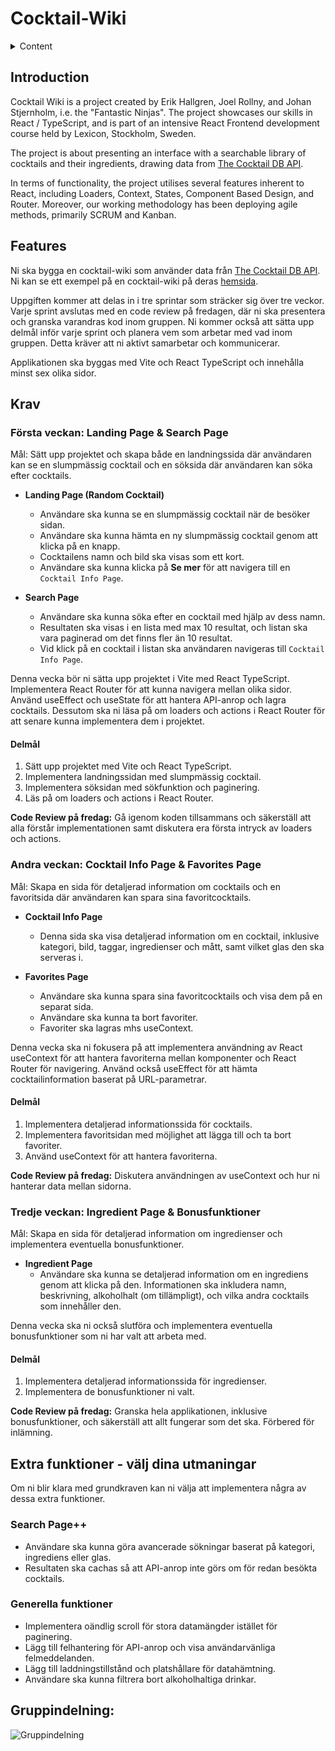# Cocktail-Wiki

<details>
  <summary>Content</summary>

-   [Introductin](#introduction)
-   [Features](#features)
    -   [Första veckan: Landing Page & Search Page](#första-veckan-landing-page--search-page)
    -   [Andra veckan: Cocktail Info Page & Favorites Page](#andra-veckan-cocktail-info-page--favorites-page)
    -   [Tredje veckan: Ingredient Page & Bonusfunktioner](#tredje-veckan-ingredient-page--bonusfunktioner)
-   [Extra funktioner](#extra-funktioner---välj-dina-utmaningar)
    -   [Search Page++](#search-page-1)
    -   [General features](#general-features)

</details>

## Introduction

Cocktail Wiki is a project created by Erik Hallgren, Joel Rollny, and Johan Stjernholm, i.e. the "Fantastic Ninjas". The project showcases our skills in React / TypeScript, and is part of an intensive React Frontend development course held by Lexicon, Stockholm, Sweden.

The project is about presenting an interface with a searchable library of cocktails and their ingredients, drawing data from [The Cocktail DB API](https://www.thecocktaildb.com/api.php).

In terms of functionality, the project utilises several features inherent to React, including Loaders, Context, States, Component Based Design, and Router. Moreover, our working methodology has been deploying agile methods, primarily SCRUM and Kanban.

## Features

Ni ska bygga en cocktail-wiki som använder data från [The Cocktail DB API](https://www.thecocktaildb.com/api.php). Ni kan se ett exempel på en cocktail-wiki på deras [hemsida](https://www.thecocktaildb.com/).

Uppgiften kommer att delas in i tre sprintar som sträcker sig över tre veckor. Varje sprint avslutas med en code review på fredagen, där ni ska presentera och granska varandras kod inom gruppen. Ni kommer också att sätta upp delmål inför varje sprint och planera vem som arbetar med vad inom gruppen. Detta kräver att ni aktivt samarbetar och kommunicerar.

Applikationen ska byggas med Vite och React TypeScript och innehålla minst sex olika sidor.

## Krav

### Första veckan: Landing Page & Search Page

Mål: Sätt upp projektet och skapa både en landningssida där användaren kan se en slumpmässig cocktail och en söksida där användaren kan söka efter cocktails.

-   **Landing Page (Random Cocktail)**

    -   Användare ska kunna se en slumpmässig cocktail när de besöker sidan.
    -   Användare ska kunna hämta en ny slumpmässig cocktail genom att klicka på en knapp.
    -   Cocktailens namn och bild ska visas som ett kort.
    -   Användare ska kunna klicka på **Se mer** för att navigera till en `Cocktail Info Page`.

-   **Search Page**
    -   Användare ska kunna söka efter en cocktail med hjälp av dess namn.
    -   Resultaten ska visas i en lista med max 10 resultat, och listan ska vara paginerad om det finns fler än 10 resultat.
    -   Vid klick på en cocktail i listan ska användaren navigeras till `Cocktail Info Page`.

Denna vecka bör ni sätta upp projektet i Vite med React TypeScript. Implementera React Router för att kunna navigera mellan olika sidor. Använd useEffect och useState för att hantera API-anrop och lagra cocktails. Dessutom ska ni läsa på om loaders och actions i React Router för att senare kunna implementera dem i projektet.

#### Delmål

1. Sätt upp projektet med Vite och React TypeScript.
2. Implementera landningssidan med slumpmässig cocktail.
3. Implementera söksidan med sökfunktion och paginering.
4. Läs på om loaders och actions i React Router.

**Code Review på fredag:** Gå igenom koden tillsammans och säkerställ att alla förstår implementationen samt diskutera era första intryck av loaders och actions.

### Andra veckan: Cocktail Info Page & Favorites Page

Mål: Skapa en sida för detaljerad information om cocktails och en favoritsida där användaren kan spara sina favoritcocktails.

-   **Cocktail Info Page**

    -   Denna sida ska visa detaljerad information om en cocktail, inklusive kategori, bild, taggar, ingredienser och mått, samt vilket glas den ska serveras i.

-   **Favorites Page**
    -   Användare ska kunna spara sina favoritcocktails och visa dem på en separat sida.
    -   Användare ska kunna ta bort favoriter.
    -   Favoriter ska lagras mhs useContext.

Denna vecka ska ni fokusera på att implementera användning av React useContext för att hantera favoriterna mellan komponenter och React Router för navigering. Använd också useEffect för att hämta cocktailinformation baserat på URL-parametrar.

#### Delmål

1. Implementera detaljerad informationssida för cocktails.
2. Implementera favoritsidan med möjlighet att lägga till och ta bort favoriter.
3. Använd useContext för att hantera favoriterna.

**Code Review på fredag:** Diskutera användningen av useContext och hur ni hanterar data mellan sidorna.

### Tredje veckan: Ingredient Page & Bonusfunktioner

Mål: Skapa en sida för detaljerad information om ingredienser och implementera eventuella bonusfunktioner.

-   **Ingredient Page**
    -   Användare ska kunna se detaljerad information om en ingrediens genom att klicka på den. Informationen ska inkludera namn, beskrivning, alkoholhalt (om tillämpligt), och vilka andra cocktails som innehåller den.

Denna vecka ska ni också slutföra och implementera eventuella bonusfunktioner som ni har valt att arbeta med.

#### Delmål

1. Implementera detaljerad informationssida för ingredienser.
2. Implementera de bonusfunktioner ni valt.

**Code Review på fredag:** Granska hela applikationen, inklusive bonusfunktioner, och säkerställ att allt fungerar som det ska. Förbered för inlämning.

## Extra funktioner - välj dina utmaningar

Om ni blir klara med grundkraven kan ni välja att implementera några av dessa extra funktioner.

### Search Page++

-   Användare ska kunna göra avancerade sökningar baserat på kategori, ingrediens eller glas.
-   Resultaten ska cachas så att API-anrop inte görs om för redan besökta cocktails.

### Generella funktioner

-   Implementera oändlig scroll för stora datamängder istället för paginering.
-   Lägg till felhantering för API-anrop och visa användarvänliga felmeddelanden.
-   Lägg till laddningstillstånd och platshållare för datahämtning.
-   Användare ska kunna filtrera bort alkoholhaltiga drinkar.

## Gruppindelning:

![Gruppindelning](screenshot-groupie-1725867454486.png "Gruppindelning")
